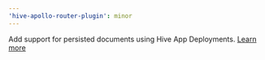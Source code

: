 ```yaml
---
'hive-apollo-router-plugin': minor
---
```


Add support for persisted documents using Hive App Deployments. [Learn more](https://the-guild.dev/graphql/hive/product-updates/2024-07-30-persisted-documents-app-deployments-preview)